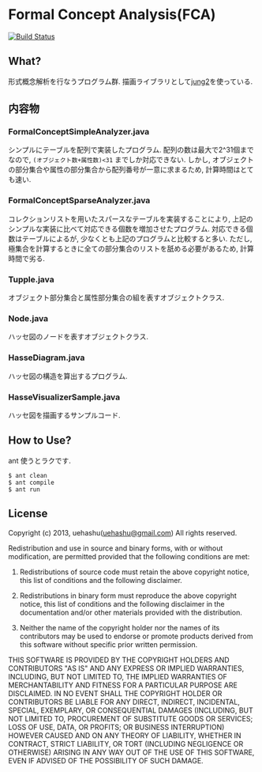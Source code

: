Formal Concept Analysis(FCA)
============================

<a href="https://travis-ci.org/uehashu/FormalConceptAnalysis">
	<img src="https://travis-ci.org/uehashu/FormalConceptAnalysis.svg?branch=master" alt="Build Status">
</a>

What?
-----
形式概念解析を行なうプログラム群.
描画ライブラリとして[jung2](http://jung.sourceforge.net)を使っている.



内容物
-----
### FormalConceptSimpleAnalyzer.java ###
シンプルにテーブルを配列で実装したプログラム.
配列の数は最大で2^31個までなので, `(オブジェクト数+属性数)<31` までしか対応できない.
しかし, オブジェクトの部分集合や属性の部分集合から配列番号が一意に求まるため,
計算時間はとても速い.


### FormalConceptSparseAnalyzer.java ###
コレクションリストを用いたスパースなテーブルを実装することにより,
上記のシンプルな実装に比べて対応できる個数を増加させたプログラム.
対応できる個数はテーブルによるが, 少なくとも上記のプログラムと比較すると多い.
ただし, 極集合を計算するときに全ての部分集合のリストを舐める必要があるため,
計算時間で劣る.


### Tupple.java ###
オブジェクト部分集合と属性部分集合の組を表すオブジェクトクラス.


### Node.java ###
ハッセ図のノードを表すオブジェクトクラス.


### HasseDiagram.java ###
ハッセ図の構造を算出するプログラム.


### HasseVisualizerSample.java ###
ハッセ図を描画するサンプルコード.


How to Use?
-----------
ant 使うとラクです.
```
$ ant clean
$ ant compile
$ ant run
```


License
-------
Copyright (c) 2013, uehashu(uehashu@gmail.com)
All rights reserved.

Redistribution and use in source and binary forms, with or without modification, are permitted provided that the following conditions are met:

1. Redistributions of source code must retain the above copyright notice, this list of conditions and the following disclaimer.

2. Redistributions in binary form must reproduce the above copyright notice, this list of conditions and the following disclaimer in the documentation and/or other materials provided with the distribution.

3. Neither the name of the copyright holder nor the names of its contributors may be used to endorse or promote products derived from this software without specific prior written permission.

THIS SOFTWARE IS PROVIDED BY THE COPYRIGHT HOLDERS AND CONTRIBUTORS "AS IS" AND ANY EXPRESS OR IMPLIED WARRANTIES, INCLUDING, BUT NOT LIMITED TO, THE IMPLIED WARRANTIES OF MERCHANTABILITY AND FITNESS FOR A PARTICULAR PURPOSE ARE DISCLAIMED. IN NO EVENT SHALL THE COPYRIGHT HOLDER OR CONTRIBUTORS BE LIABLE FOR ANY DIRECT, INDIRECT, INCIDENTAL, SPECIAL, EXEMPLARY, OR CONSEQUENTIAL DAMAGES (INCLUDING, BUT NOT LIMITED TO, PROCUREMENT OF SUBSTITUTE GOODS OR SERVICES; LOSS OF USE, DATA, OR PROFITS; OR BUSINESS INTERRUPTION) HOWEVER CAUSED AND ON ANY THEORY OF LIABILITY, WHETHER IN CONTRACT, STRICT LIABILITY, OR TORT (INCLUDING NEGLIGENCE OR OTHERWISE) ARISING IN ANY WAY OUT OF THE USE OF THIS SOFTWARE, EVEN IF ADVISED OF THE POSSIBILITY OF SUCH DAMAGE.
